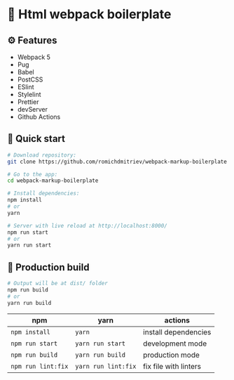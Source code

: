 # 🚀 Html webpack boilerplate

## ⚙️ Features
- Webpack 5
- Pug
- Babel
- PostCSS
- ESlint
- Stylelint
- Prettier
- devServer
- Github Actions

## 🏁 Quick start

``` bash
# Download repository:
git clone https://github.com/romichdmitriev/webpack-markup-boilerplate

# Go to the app:
cd webpack-markup-boilerplate

# Install dependencies:
npm install
# or
yarn

# Server with live reload at http://localhost:8000/
npm run start
# or
yarn run start
```

## 🏁 Production build
``` bash
# Output will be at dist/ folder
npm run build
# or
yarn run build
```

| npm              | yarn                | actions               |
|------------------|---------------------|-----------------------|
| `npm install`    | `yarn`              | install dependencies  |
| `npm run start`  | `yarn run start`    | development mode      |
| `npm run build`  | `yarn run build`    | production mode          |
| `npm run lint:fix` | `yarn run lint:fix` | fix file with linters |
